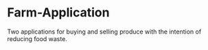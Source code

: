 # Farm-Application
Two applications for buying and selling produce with the intention of reducing food waste.

